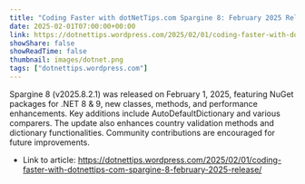 ```yaml
---
title: "Coding Faster with dotNetTips.com Spargine 8: February 2025 Release"
date: 2025-02-01T07:00:00+00:00
link: https://dotnettips.wordpress.com/2025/02/01/coding-faster-with-dotnettips-com-spargine-8-february-2025-release/
showShare: false
showReadTime: false
thumbnail: images/dotnet.png
tags: ["dotnettips.wordpress.com"]
---
```

Spargine 8 (v2025.8.2.1) was released on February 1, 2025, featuring NuGet packages for .NET 8 & 9, new classes, methods, and performance enhancements. Key additions include AutoDefaultDictionary and various comparers. The update also enhances country validation methods and dictionary functionalities. Community contributions are encouraged for future improvements.

- Link to article: https://dotnettips.wordpress.com/2025/02/01/coding-faster-with-dotnettips-com-spargine-8-february-2025-release/